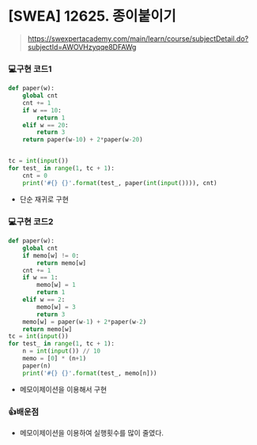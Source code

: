 # [SWEA] 12625. 종이붙이기

> https://swexpertacademy.com/main/learn/course/subjectDetail.do?subjectId=AWOVHzyqqe8DFAWg

### 💻구현 코드1

```python
def paper(w):
    global cnt
    cnt += 1
    if w == 10:
        return 1
    elif w == 20:
        return 3
    return paper(w-10) + 2*paper(w-20)


tc = int(input())
for test_ in range(1, tc + 1):
    cnt = 0
    print('#{} {}'.format(test_, paper(int(input()))), cnt)
```

- 단순 재귀로 구현

### 💻구현 코드2

```python
def paper(w):
    global cnt
    if memo[w] != 0:
        return memo[w]
    cnt += 1
    if w == 1:
        memo[w] = 1
        return 1
    elif w == 2:
        memo[w] = 3
        return 3
    memo[w] = paper(w-1) + 2*paper(w-2)
    return memo[w]
tc = int(input())
for test_ in range(1, tc + 1):
    n = int(input()) // 10
    memo = [0] * (n+1)
    paper(n)
    print('#{} {}'.format(test_, memo[n]))
```

- 메모이제이션을 이용해서 구현

### 👍배운점

- 메모이제이션을 이용하여 실행횟수를 많이 줄였다.